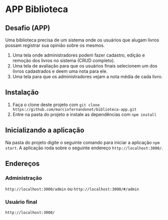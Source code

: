 # APP Biblioteca

## Desafio (APP)

Uma biblioteca precisa de um sistema onde os usuários que alugam livros possam registrar sua opinião sobre os mesmos.

1. Uma tela onde administradores podem fazer cadastro, edição e remoção dos livros no sistema (CRUD completo).
2. Uma tela de avaliação para que os usuários finais selecionem um dos livros cadastrados e deem uma nota para ele.
3. Uma tela para que os administradores vejam a nota média de cada livro.

## Instalação

1. Faça o clone deste projeto com `git clone https://github.com/marciofernandonet/biblioteca-app.git`
2. Entre na pasta do projeto e instale as dependências com `npm install`

## Inicializando a aplicação

Na pasta do projeto digite o seguinte comando para iniciar a aplicação `npm start`. 
A aplicação roda sobre o seguinte endereço `http://localhost:3000/`.

## Endereços

### Administração

`http://localhost:3000/admin` ou `http://localhost:3000/#/admin`

### Usuário final

`http://localhost:3000/`
